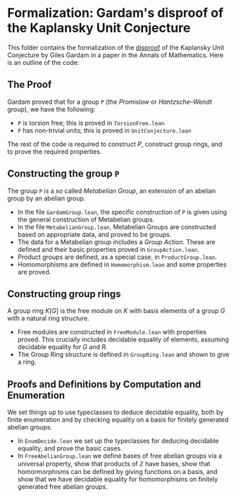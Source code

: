 # Formalization: Gardam's disproof of the Kaplansky Unit Conjecture

This folder contains the formalization of the [disproof](https://arxiv.org/abs/2102.11818) of the Kaplansky Unit Conjecture by Giles Gardam in a paper in the Annals of Mathematics.
Here is an outline of the code:

## The Proof

Gardam proved that for a group `P` (the *Promislow* or *Hantzsche–Wendt* group), we have the following:

* `P` is torsion free; this is proved in `TorsionFree.lean`
* `P` has non-trivial units; this is proved in `UnitConjecture.lean`

The rest of the code is required to construct $P$, construct group rings, and to prove the required properties.

## Constructing the group `P`

The group `P` is a so called _Metabelian Group_, an extension of an abelian group by an abelian group. 

* In the file `GardamGroup.lean`, the specific construction of `P` is given using the general construction of Metabelian groups.
* In the file `MetabelianGroup.lean`, Metabelian Groups are constructed based on appropriate data, and proved to be groups.
* The data for a Metabelian group includes a _Group Action_. These are defined and their basic properties proved in `GroupAction.lean`.
* Product groups are defined, as a special case, in `ProductGroup.lean`.
* Homomorphisms are defined in `Homomorphism.lean` and some properties are proved.

## Constructing group rings

A group ring $K[G]$ is the free module on $K$ with basis elements of a group $G$ with a natural ring structure.

* Free modules are constructed in `FreeModule.lean` with properties proved. This crucially includes decidable equality of elements, assuming decidable equality for $G$ and $R$.
* The Group Ring structure is defined in `GroupRing.lean` and shown to give a ring.

## Proofs and Definitions by Computation and Enumeration

We set things up to use typeclasses to deduce decidable equality, both by finite enumeration and by checking equality on a basis for finitely generated abelian groups.

* In `EnumDecide.lean` we set up the typeclasses for deducing decidable equality, and prove the basic cases.
* In `FreeAbelianGroup.lean` we define bases of free abelian groups via a universal property, show that products of $\mathbb{Z}$ have bases, show that homormorphisms can be defined by giving functions on a basis, and show that we have decidable equality for homomorphisms on finitely generated free abelian groups.




